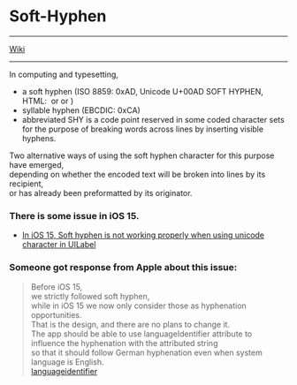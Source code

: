 # Soft-Hyphen

----

[Wiki](https://en.wikipedia.org/wiki/Soft_hyphen)

----

In computing and typesetting,   
- a soft hyphen (ISO 8859: 0xAD, Unicode U+00AD SOFT HYPHEN, HTML: &#xAD; or &#173; or &shy;)
- syllable hyphen (EBCDIC: 0xCA)
- abbreviated SHY
is a code point reserved in some coded character sets for the purpose of breaking words across lines by inserting visible hyphens.

Two alternative ways of using the soft hyphen character for this purpose have emerged,     
depending on whether the encoded text will be broken into lines by its recipient,  
or has already been preformatted by its originator.


### There is some issue in iOS 15.
- [In iOS 15, Soft hyphen is not working properly when using unicode character in UILabel
](https://stackoverflow.com/questions/69312990/in-ios-15-soft-hyphen-is-not-working-properly-when-using-unicode-character-in-u)


### Someone got response from Apple about this issue:

> Before iOS 15,   
> we strictly followed soft hyphen,   
> while in iOS 15 we now only consider those as hyphenation opportunities.  
> That is the design, and there are no plans to change it.   
> The app should be able to use languageIdentifier attribute to influence the hyphenation with the attributed string   
> so that it should follow German hyphenation even when system language is English.  
> [languageidentifier](https://developer.apple.com/documentation/foundation/attributescopes/foundationattributes/3802173-languageidentifier)

